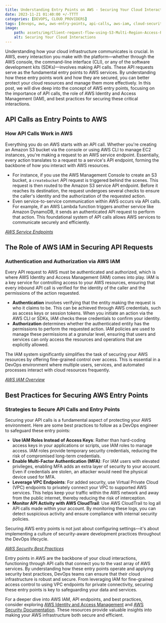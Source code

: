 ```yaml
---
title: Understanding Entry Points on AWS - Securing Your Cloud Interactions 
date: 2023-11-21 01:40:00 +/-TTTT
categories: [DEVOPS, CLOUD_PROVIDERS]
tags: [devops, aws, aws-entry-points, api-calls, aws-iam, cloud-security, devops-security]
image:
    path: assets/img/Client-request-flow-using-S3-Multi-Region-Access-Points-as-a-custom-origin-for-CloudFront-1024x381.png
    alt: Securing Your Cloud Interactions 
---
```


Understanding how your cloud infrastructure communicates is crucial. In AWS, every interaction you make with the platform—whether through the AWS console, the command-line interface (CLI), or any of the software development kits (SDKs)—involves making API calls. These API requests serve as the fundamental entry points to AWS services. By understanding how these entry points work and how they are secured, you can better protect your cloud resources and manage them more effectively. In this post, we will dive deep into the concept of AWS entry points, focusing on the importance of API calls, the role of AWS Identity and Access Management (IAM), and best practices for securing these critical interactions.

## API Calls as Entry Points to AWS

### How API Calls Work in AWS
Everything you do on AWS starts with an API call. Whether you're creating an Amazon S3 bucket via the console or using AWS CLI to manage EC2 instances, you're making a request to an AWS service endpoint. Essentially, every action translates to a request to a service's API endpoint, forming the backbone of how you interact with AWS resources.

- For instance, if you use the AWS Management Console to create an S3 bucket, a `createbucket` API request is triggered behind the scenes. This request is then routed to the Amazon S3 service API endpoint. Before it reaches its destination, the request undergoes several checks to ensure the caller's identity and the authorization of the requested action.
- Even service-to-service communication within AWS occurs via API calls. For example, if an AWS Lambda function triggers another service like Amazon DynamoDB, it sends an authenticated API request to perform that action. This foundational system of API calls allows AWS services to communicate securely and efficiently.

*[AWS Service Endpoints](https://aws.amazon.com/about-aws/global-infrastructure/)*

## The Role of AWS IAM in Securing API Requests

### Authentication and Authorization via AWS IAM
Every API request to AWS must be authenticated and authorized, which is where AWS Identity and Access Management (IAM) comes into play. IAM is a key service for controlling access to your AWS resources, ensuring that every inbound API call is verified for the identity of the caller and the permissions of the action requested.

- **Authentication** involves verifying that the entity making the request is who it claims to be. This can be achieved through AWS credentials, such as access keys or session tokens. When you initiate an action via the AWS CLI or SDKs, IAM checks these credentials to confirm your identity.
- **Authorization** determines whether the authenticated entity has the permissions to perform the requested action. IAM policies are used to manage these permissions at a granular level, ensuring that users and services can only access the resources and operations that are explicitly allowed.

The IAM system significantly simplifies the task of securing your AWS resources by offering fine-grained control over access. This is essential in a DevOps environment where multiple users, services, and automated processes interact with cloud resources frequently.

*[AWS IAM Overview](https://aws.amazon.com/iam/)*

## Best Practices for Securing AWS Entry Points

### Strategies to Secure API Calls and Entry Points
Securing your API calls is a fundamental aspect of protecting your AWS environment. Here are some best practices to follow as a DevOps engineer to safeguard these entry points:

- **Use IAM Roles Instead of Access Keys**: Rather than hard-coding access keys in your applications or scripts, use IAM roles to manage access. IAM roles provide temporary security credentials, reducing the risk of compromised long-term credentials.
- **Enable Multi-Factor Authentication (MFA)**: For IAM users with elevated privileges, enabling MFA adds an extra layer of security to your account. Even if credentials are stolen, an attacker would need the physical device used for MFA.
- **Leverage VPC Endpoints**: For added security, use Virtual Private Cloud (VPC) endpoints to privately connect your VPC to supported AWS services. This helps keep your traffic within the AWS network and away from the public internet, thereby reducing the risk of interception.
- **Monitor API Activity with AWS CloudTrail**: Use AWS CloudTrail to log all API calls made within your account. By monitoring these logs, you can detect suspicious activity and ensure compliance with internal security policies.

Securing AWS entry points is not just about configuring settings—it's about implementing a culture of security-aware development practices throughout the DevOps lifecycle.

*[AWS Security Best Practices](https://aws.amazon.com/architecture/security/)*

Entry points in AWS are the backbone of your cloud interactions, functioning through API calls that connect you to the vast array of AWS services. By understanding how these entry points operate and applying security best practices, DevOps teams can ensure that their cloud infrastructure is robust and secure. From leveraging IAM for fine-grained access control to using VPC endpoints for private connectivity, securing these entry points is key to safeguarding your data and services.

For a deeper dive into AWS IAM, API endpoints, and best practices, consider exploring [AWS Identity and Access Management](https://aws.amazon.com/iam/) and [AWS Security Documentation](https://docs.aws.amazon.com/security/). These resources provide valuable insights into making your AWS infrastructure both secure and efficient.